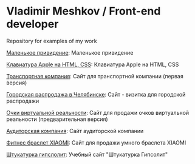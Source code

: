 # Vladimir Meshkov / Front-end developer
Repository for examples of my work


[Маленькое привидение](https:/VmeshkoV.github.io/Ghost/ "Маленькое привидение"): Маленькое привидение

[Клавиатура Apple на HTML, CSS](https://vmeshkoV.github.io/keyboard/ "Клавиатура Apple на HTML, CSS"): Клавиатура Apple на HTML, CSS

[Транспортная компания](https://vmeshkov.github.io/BTG/ "Транспортная компания"): Сайт для транспортной компании (первая версия)

[Городская распродажа в Челябинске](https://vmeshkov.github.io/sale/ "Распродажа"): Сайт - визитка для городской распродажи

[Очки виртуальной реальности](https://VmeshkoV.github.io/VrBox/ "Vr очки"): Сайт для продажи очков виртуальной реальности (предварительная версия)

[Аудиторская компания](https://VmeshkoV.github.io/x88/ "Аудит сайта"): Сайт аудиторской компании

[Фитнес браслет XIAOMI](https://VmeshkoV.github.io/xiaomi/ "Фитнес браслет"): Сайт для продажи умного браслета XIAOMI

[Штукатурка гипслолит](https://VmeshkoV.github.io/Gipsolite/ "Гипсолит"): Учебный сайт "Штукатурка Гипсолит"















